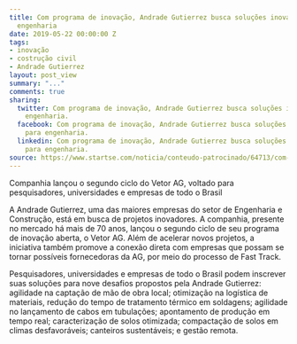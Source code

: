 ```yaml
---
title: Com programa de inovação, Andrade Gutierrez busca soluções inovadoras para
  engenharia
date: 2019-05-22 00:00:00 Z
tags:
- inovação
- costrução civil
- Andrade Gutierrez
layout: post_view
summary: "..."
comments: true
sharing:
  twitter: Com programa de inovação, Andrade Gutierrez busca soluções inovadoras para
    engenharia.
  facebook: Com programa de inovação, Andrade Gutierrez busca soluções inovadoras
    para engenharia.
  linkedin: Com programa de inovação, Andrade Gutierrez busca soluções inovadoras
    para engenharia.
source: https://www.startse.com/noticia/conteudo-patrocinado/64713/com-programa-de-inovacao-andrade-gutierrez-busca-solucoes-inovadoras-para-engenharia
---
```


Companhia lançou o segundo ciclo do Vetor AG, voltado para pesquisadores, universidades e empresas de todo o Brasil

<p class="service-description">A Andrade Gutierrez, uma das maiores empresas do setor de Engenharia e Construção, está em busca de projetos inovadores. A companhia, presente no mercado há mais de 70 anos, lançou o segundo ciclo de seu programa de inovação aberta, o Vetor AG. Além de acelerar novos projetos, a iniciativa também promove a conexão direta com empresas que possam se tornar possíveis fornecedoras da AG, por meio do processo de Fast Track.</p>

<p class="service-description">Pesquisadores, universidades e empresas de todo o Brasil podem inscrever suas soluções para nove desafios propostos pela Andrade Gutierrez: agilidade na captação de mão de obra local; otimização na logística de materiais, redução do tempo de tratamento térmico em soldagens; agilidade no lançamento de cabos em tubulações; apontamento de produção em tempo real; caracterização de solos otimizada; compactação de solos em climas desfavoráveis; canteiros sustentáveis; e gestão remota.</p>
